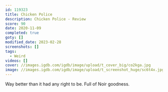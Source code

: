 ```yaml
---
id: 119323
title: Chicken Police
description: Chicken Police - Review
score: 90
date: 2020-11-09
completed: true
goty: []
modified_date: 2023-02-28
screenshots: []
tags:
  - Weird
videos: []
cover: //images.igdb.com/igdb/image/upload/t_cover_big/co2kga.jpg
image: //images.igdb.com/igdb/image/upload/t_screenshot_huge/sc6t4x.jpg
---
```

Way better than it had any right to be. Full of Noir goodness.